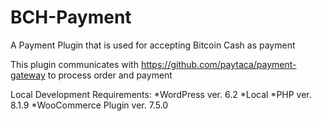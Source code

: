 # BCH-Payment

A Payment Plugin that is used for accepting Bitcoin Cash as payment

This plugin communicates with https://github.com/paytaca/payment-gateway to process order and payment

Local Development Requirements:
*WordPress ver. 6.2
*Local
*PHP ver. 8.1.9
*WooCommerce Plugin ver. 7.5.0
